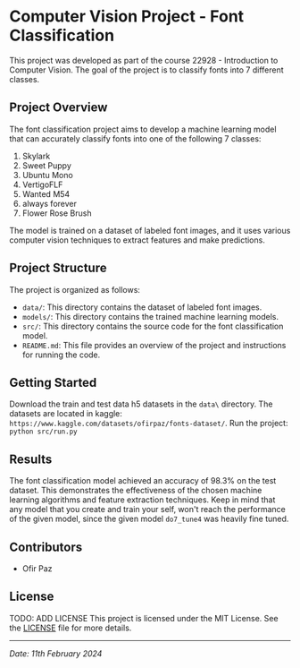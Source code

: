# Computer Vision Project - Font Classification

This project was developed as part of the course 22928 - Introduction to Computer Vision. The goal of the project is to classify fonts into 7 different classes.

## Project Overview

The font classification project aims to develop a machine learning model that can accurately classify fonts into one of the following 7 classes:

1. Skylark
2. Sweet Puppy
3. Ubuntu Mono
4. VertigoFLF
5. Wanted M54
6. always forever
7. Flower Rose Brush


The model is trained on a dataset of labeled font images, and it uses various computer vision techniques to extract features and make predictions.

## Project Structure

The project is organized as follows:

- `data/`: This directory contains the dataset of labeled font images.
- `models/`: This directory contains the trained machine learning models.
- `src/`: This directory contains the source code for the font classification model.
- `README.md`: This file provides an overview of the project and instructions for running the code.

## Getting Started

Download the train and test data h5 datasets in the `data\` directory.
The datasets are located in kaggle: `https://www.kaggle.com/datasets/ofirpaz/fonts-dataset/`.
Run the project: `python src/run.py`

## Results

The font classification model achieved an accuracy of 98.3% on the test dataset. This demonstrates the effectiveness of the chosen machine learning algorithms and feature extraction techniques.
Keep in mind that any model that you create and train your self, won't reach the performance of
the given model, since the given model `do7_tune4` was heavily fine tuned.

## Contributors

- Ofir Paz

## License

TODO: ADD LICENSE
This project is licensed under the MIT License. See the [LICENSE](./LICENSE) file for more details.

---

*Date: 11th February 2024*
